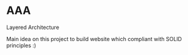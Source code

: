 # AAA
Layered Architecture

Main idea on this project to build website which compliant with SOLID principles :)
